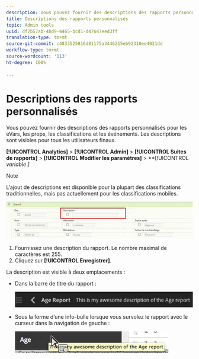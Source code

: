 ```yaml
---
description: Vous pouvez fournir des descriptions des rapports personnalisés pour les eVars, les props, les classifications et les événements. Les descriptions sont visibles pour tous les utilisateurs finaux.
title: Descriptions des rapports personnalisés
topic: Admin tools
uuid: df7b57ab-4bd9-4465-bcd1-d47647eed3ff
translation-type: tm+mt
source-git-commit: c4833525816d81175a3446215eb92310ee4021dd
workflow-type: tm+mt
source-wordcount: '113'
ht-degree: 100%

---
```



# Descriptions des rapports personnalisés

Vous pouvez fournir des descriptions des rapports personnalisés pour les eVars, les props, les classifications et les événements. Les descriptions sont visibles pour tous les utilisateurs finaux.

**[!UICONTROL Analytics]** > **[!UICONTROL Admin]** > **[!UICONTROL Suites de rapports]** > **[!UICONTROL Modifier les paramètres]** > **[!UICONTROL *variable *]**

>[!NOTE]
>
>L’ajout de descriptions est disponible pour la plupart des classifications traditionnelles, mais pas actuellement pour les classifications mobiles.

![](assets/report_descriptions.png)

1. Fournissez une description du rapport. Le nombre maximal de caractères est 255.
1. Cliquez sur **[!UICONTROL Enregistrer]**.

La description est visible à deux emplacements :

* Dans la barre de titre du rapport :

   ![](assets/report_description_2.png)

* Sous la forme d’une info-bulle lorsque vous survolez le rapport avec le curseur dans la navigation de gauche :

   ![](assets/report_description_3.png)

